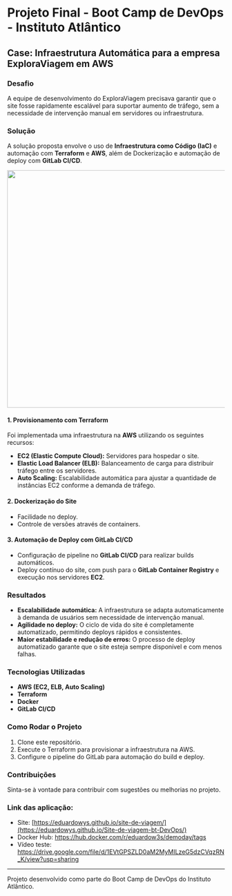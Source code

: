 # Projeto Final - Boot Camp de DevOps - Instituto Atlântico

## Case: Infraestrutura Automática para a empresa ExploraViagem em AWS

### Desafio
A equipe de desenvolvimento do ExploraViagem precisava garantir que o site fosse rapidamente escalável para suportar aumento de tráfego, sem a necessidade de intervenção manual em servidores ou infraestrutura.
### Solução
A solução proposta envolve o uso de **Infraestrutura como Código (IaC)** e automação com **Terraform** e **AWS**, além de Dockerização e automação de deploy com **GitLab CI/CD**.

<div align="center">
<img src="https://github.com/user-attachments/assets/1a86884e-d068-4149-a6fa-de575c8e1702" width="550px" />
</div>

#### 1. **Provisionamento com Terraform**
Foi implementada uma infraestrutura na **AWS** utilizando os seguintes recursos:
- **EC2 (Elastic Compute Cloud):** Servidores para hospedar o site.
- **Elastic Load Balancer (ELB):** Balanceamento de carga para distribuir tráfego entre os servidores.
- **Auto Scaling:** Escalabilidade automática para ajustar a quantidade de instâncias EC2 conforme a demanda de tráfego.

#### 2. **Dockerização do Site**
- Facilidade no deploy.
- Controle de versões através de containers.

#### 3. **Automação de Deploy com GitLab CI/CD**
- Configuração de pipeline no **GitLab CI/CD** para realizar builds automáticos.
- Deploy contínuo do site, com push para o **GitLab Container Registry** e execução nos servidores **EC2**.

### Resultados
- **Escalabilidade automática:** A infraestrutura se adapta automaticamente à demanda de usuários sem necessidade de intervenção manual.
- **Agilidade no deploy:** O ciclo de vida do site é completamente automatizado, permitindo deploys rápidos e consistentes.
- **Maior estabilidade e redução de erros:** O processo de deploy automatizado garante que o site esteja sempre disponível e com menos falhas.

### Tecnologias Utilizadas
- **AWS (EC2, ELB, Auto Scaling)**
- **Terraform**
- **Docker**
- **GitLab CI/CD**

### Como Rodar o Projeto
1. Clone este repositório.
2. Execute o Terraform para provisionar a infraestrutura na AWS.
3. Configure o pipeline do GitLab para automação do build e deploy.

### Contribuições
Sinta-se à vontade para contribuir com sugestões ou melhorias no projeto.

### Link das aplicação:
- Site: [https://eduardowys.github.io/site-de-viagem/](https://eduardowys.github.io/Site-de-viagem-bt-DevOps/)
- Docker Hub: https://hub.docker.com/r/eduardow3s/demoday/tags
- Vídeo teste: https://drive.google.com/file/d/1EVtGPSZLD0aM2MyMILzeG5dzCVqzRN_K/view?usp=sharing
---
Projeto desenvolvido como parte do Boot Camp de DevOps do Instituto Atlântico.
